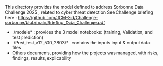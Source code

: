 This directory provides the model defined to address Sorbonne Data Challenge 2025 , related to cyber threat detection
See Challenge briefing here : https://github.com/JCM-Sid/Challenge-sorbonne/blob/main/Briefing_Data_Challenge.pdf

- ./modele* : provides the 3 model notebooks: (training, Validation, and test prediction)
- ./Pred_test_v12_500_2803/* : contains the inputs input & output data files
- Others documents, providing how the projects was managed, with risks, findings, results, explicability

